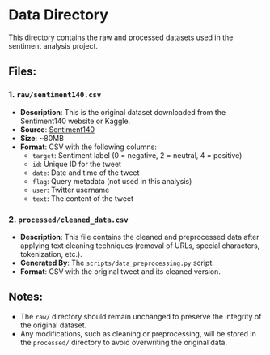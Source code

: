 # Data Directory

This directory contains the raw and processed datasets used in the sentiment analysis project. 

## Files:

### 1. `raw/sentiment140.csv`
- **Description**: This is the original dataset downloaded from the Sentiment140 website or Kaggle.
- **Source**: [Sentiment140](https://www.kaggle.com/datasets/kazanova/sentiment140)
- **Size**: ~80MB
- **Format**: CSV with the following columns:
  - `target`: Sentiment label (0 = negative, 2 = neutral, 4 = positive)
  - `id`: Unique ID for the tweet
  - `date`: Date and time of the tweet
  - `flag`: Query metadata (not used in this analysis)
  - `user`: Twitter username
  - `text`: The content of the tweet

### 2. `processed/cleaned_data.csv`
- **Description**: This file contains the cleaned and preprocessed data after applying text cleaning techniques (removal of URLs, special characters, tokenization, etc.).
- **Generated By**: The `scripts/data_preprocessing.py` script.
- **Format**: CSV with the original tweet and its cleaned version.

## Notes:

- The `raw/` directory should remain unchanged to preserve the integrity of the original dataset.
- Any modifications, such as cleaning or preprocessing, will be stored in the `processed/` directory to avoid overwriting the original data.


